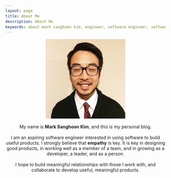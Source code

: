 ```yaml
---
layout: page
title: About Me
description: About Me
keywords: about mark sanghoon kim, engineer, software engineer, software, web, web development
---
```


<p align="center">
  <img src="/images/markprofile-new.jpg">
  <div align="center">
  	My name is <strong>Mark Sanghoon Kim</strong>, and this is my personal blog.
  	<br><br>
  	I am an aspiring software engineer interested in using software to build useful products. I strongly believe that <strong>empathy</strong> is key. It is key in designing good products, in working well as a member of a team, and in growing as a developer, a leader, and as a person.
  	<!-- <br><br>
  	I studied at <a href="http://www.ucla.edu/" target="_blank">UCLA</a> and graduated with a B.S. in Civil Engineering and a minor in Environmental Engineering. For the past 3 years, I worked in the oil and gas industry as a project engineer for <a href="https://atmosi.com/" target="_blank">Atmos International</a>, a pipeline technology and software provider. It was during these few years that I learned how to work with clients to build leak detection systems that met their needs. My favorite questions are: "<strong><em>Why</strong> do we do what we do?</em>" and "<strong><em>How</strong> can we do it better?</em>" -->
  	<br><br>
  	I hope to build meaningful relationships with those I work with, and collaborate to develop useful, meaningful products. 
  </div>
</p>


